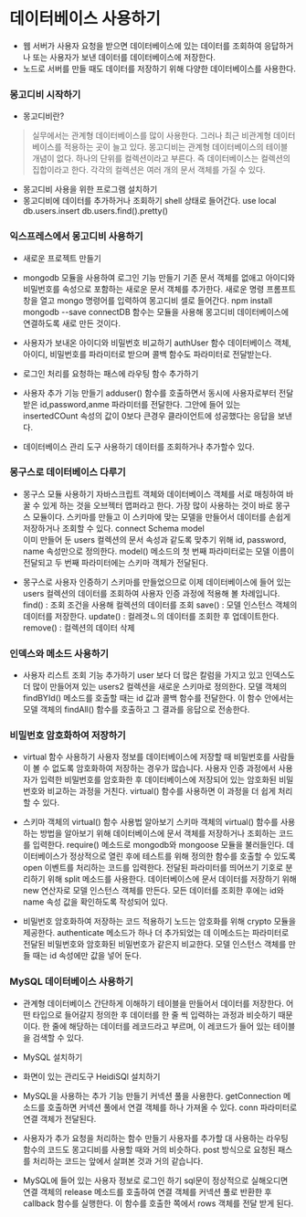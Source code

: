 # 데이터베이스 사용하기
- 웹 서버가 사용자 요청을 받으면 데이터베이스에 있는 데이터를 조회하여 응답하거나 또는 사용자가 보낸 데이터를 데이터베이스에 저장한다.
- 노드로 서버를 만들 때도 데이터를 저장하기 위해 다양한 데이터베이스를 사용한다.

### 몽고디비 시작하기
- 몽고디비란?
>    실무에서는 관계형 데이터베이스를 많이 사용한다.
>    그러나 최근 비관계형 데이터베이스를 적용하는 곳이 늘고 있다.
>    몽고디비는 관계형 데이터베이스의 테이블 개념이 없다.
>    하나의 단위를 컬렉션이라고 부른다.
>    즉 데이터베이스는 컬렉션의 집합이라고 한다.
>    각각의 컬렉션은 여러 개의 문서 객체를 가질 수 있다.

- 몽고디비 사용을 위한 프로그램 설치하기
- 몽고디비에 데이터를 추가하거나 조회하기
    shell 상태로 들어간다.
    use local
    db.users.insert
    db.users.find().pretty()

### 익스프레스에서 몽고디비 사용하기
- 새로운 프로젝트 만들기
- mongodb 모듈을 사용하여 로그인 기능 만들기
    기존 문서 객체를 없애고 아이디와 비밀번호를 속성으로 포함하는 새로운 문서 객체를 추가한다.
    새로운 명령 프롬프트 창을 열고 mongo 명령어를 입력하여 몽고디비 셀로 들어간다.
    npm install mongodb --save
    connectDB 함수는 모듈을 사용해 몽고디비 데이터베이스에 연결하도록 새로 만든 것이다.

- 사용자가 보내온 아이디와 비밀번호 비교하기
    authUser 함수
    데이터베이스 객체, 아이디, 비밀번호를 파라미터로 받으며 콜백 함수도 파라미터로 전달받는다.

- 로그인 처리를 요청하는 패스에 라우팅 함수 추가하기
- 사용자 추가 기능 만들기
    adduser() 함수를 호출하면서 동시에 사용자로부터 전달받은 id,password,anme 파라미터를 전달한다.
    그안에 들어 있는 insertedCOunt 속성의 값이 0보다 큰경우 클라이언트에 성공했다는 응답을 보낸다.

- 데이터베이스 관리 도구 사용하기
    데이터를 조회하거나 추가할수 있다.

### 몽구스로 데이터베이스 다루기
- 몽구스 모듈 사용하기
    자바스크립트 객체와 데이터베이스 객체를 서로 매칭하여 바꿀 수 있게 하는 것을 오브젝터 맵퍼라고 한다.
    가장 많이 사용하는 것이 바로 몽구스 모듈이다.
    스키마를 만들고 이 스키마에 맞는 모델을 만들어서 데이터를 손쉽게 저장하거나 조회할 수 있다.
    connect
    Schema
    model    
    이미 만들어 둔 users 컬렉션의 문서 속성과 같도록 맞추기 위해 id, password, name 속성만으로 정의한다.
    model() 메소드의 첫 번째 파라미터로는 모델 이름이 전달되고 두 번째 파라미터에는 스키마 객체가 전달된다.

- 몽구스로 사용자 인증하기
    스키마를 만들었으므로 이제 데이터베이스에 들어 있는 users 컬렉션의 데이터를 조회하여 사용자 인증 과정에 적용해 볼 차례입니다.
    find() : 조회 조건을 사용해 컬렉션의 데이터를 조회
    save() : 모델 인스턴스 객체의 데이터를 저장한다.
    update() : 컬레겻ㄴ의 데이터를 조회한 후 업데이트한다.
    remove() : 컬렉션의 데이터 삭제 

### 인덱스와 메소드 사용하기
- 사용자 리스트 조회 기능 추가하기
    user 보다 더 많은 칼럼을 가지고 있고 인덱스도 더 많이 만들어져 있는 users2 컬렉션을 새로운 스키마로 정의한다.
    모델 객체의 findBYId() 메소드를 호출할 때는 id 값과 콜백 함수를 전달한다.
    이 함수 안에서는 모델 객체의 findAll() 함수를 호출하고 그 결과를 응답으로 전송한다.

### 비밀번호 암호화하여 저장하기
- virtual 함수 사용하기
    사용자 정보를 데이터베이스에 저장할 때 비밀번호를 사람들이 볼 수 없도록 암호화하여 저장하는 경우가 많습니다.
    사용자 인증 과정에서 사용자가 입력한 비밀번호를 암호화한 후 데이터베이스에 저장되어 있는 암호화된 비밀번호와 비교하는 과정을 거친다.
    virtual() 함수를 사용하면 이 과정을 더 쉽게 처리할 수 있다.

- 스키마 객체의 virtual() 함수 사용법 알아보기
    스키마 객체의 virtual() 함수를 사용하는 방법을 알아보기 위해 데이터베이스에 문서 객체를 저장하거나 조회하는 코드를 입력한다.
    require() 메소드로 mongodb와 mongoose 모듈을 불러들인다.
    데이터베이스가 정상적으로 열린 후에 테스트를 위해 정의한 함수를 호출할 수 있도록 open 이벤트를 처리하는 코드를 입력한다.
    전달된 파라미터를 띄어쓰기 기호로 분리하기 위해 split 메소드를 사용한다.
    데이터베이스에 문서 데이터를 저장하기 위해 new 연산자로 모델 인스턴스 객체를 만든다.
    모든 데이터를 조회한 후에는 id와 name 속성 값을 확인하도록 작성되어 있다.

- 비밀번호 암호화하여 저장하는 코드 적용하기
    노드는 암호화를 위해 crypto 모듈을 제공한다.
    authenticate 메소드가 하나 더 추가되었는 데 이메소드는 파라미터로 전달된 비밀번호와 암호화된 비밀번호가 같은지 비교한다.
    모델 인스턴스 객체를 만들 때는 id 속성에만 값을 넣어 둔다.

### MySQL 데이터베이스 사용하기
- 관계형 데이터베이스 간단하게 이해하기
    테이블을 만들어서 데이터를 저장한다.
    어떤 타입으로 들어갈지 정의한 후 데이터를 한 줄 씩 입력하는 과정과 비슷하기 때문이다.
    한 줄에 해당하는 데이터를 레코드라고 부르며, 이 레코드가 들어 있는 테이블을 검색할 수 있다.

- MySQL 설치하기

- 화면이 있는 관리도구 HeidiSQl 설치하기

- MySQL을 사용하는 추가 기능 만들기
    커넥션 풀을 사용한다.
    getConnection 메소드를 호출하면 커넥션 풀에서 연결 객체를 하나 가져올 수 있다.
    conn 파라미터로 연결 객체가 전달된다.

- 사용자가 추가 요청을 처리하는 함수 만들기
    사용자를 추가할 대 사용하는 라우팅 함수의 코드도 몽고디비를 사용할 때와 거의 비슷하다.
    post 방식으로 요청된 패스를 처리하는 코드는 앞에서 살펴본 것과 거의 같습니다.

- MySQL에 들어 있는 사용자 정보로 로그인 하기
    sql문이 정상적으로 실해오디면 연결 객체의 release 메소드를 호출하여 연결 객체를 커넥션 풀로 반환한 후 callback 함수를 실행한다.
    이 함수를 호출한 쪽에서 rows 객체를 전달 받게 된다.
                 